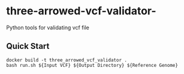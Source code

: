 # three-arrowed-vcf-validator-
Python tools for validating vcf file

## Quick Start
```
docker build -t three_arrowed_vcf_validator .
bash run.sh ${Input VCF} ${Output Directory} ${Reference Genome}
```
